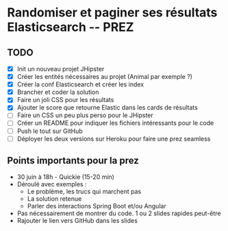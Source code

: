 # Randomiser et paginer ses résultats Elasticsearch -- PREZ

## TODO

-   [x] Init un nouveau projet JHipster
-   [x] Créer les entités nécessaires au projet (Animal par exemple ?)
-   [x] Créer la conf Elasticsearch et créer les index
-   [x] Brancher et coder la solution
-   [x] Faire un joli CSS pour les résultats
-   [x] Ajouter le score que retourne Elastic dans les cards de résultats
-   [ ] Faire un CSS un peu plus perso pour le JHipster
-   [ ] Créer un README pour indiquer les fichiers intéressants pour le code
-   [ ] Push le tout sur GitHub
-   [ ] Déployer les deux versions sur Heroku pour faire une prez seamless

## Points importants pour la prez

-   30 juin à 18h - Quickie (15-20 min)
-   Déroulé avec exemples :
    -   Le problème, les trucs qui marchent pas
    -   La solution retenue
    -   Parler des interactions Spring Boot et/ou Angular
-   Pas nécessairement de montrer du code. 1 ou 2 slides rapides peut-être
-   Rajouter le lien vers GitHub dans les slides
